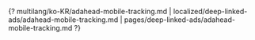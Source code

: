 {? multilang/ko-KR/adahead-mobile-tracking.md | localized/deep-linked-ads/adahead-mobile-tracking.md | pages/deep-linked-ads/adahead-mobile-tracking.md ?}
